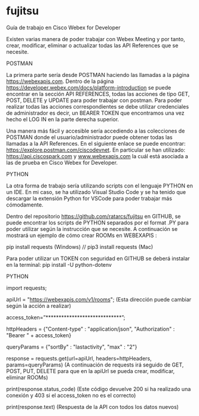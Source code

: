 # fujitsu

Guía de trabajo en Cisco Webex for Developer 

Existen varias manera de poder trabajar con Webex Meeting y por tanto, crear, modificar, eliminar o actualizar todas las API References que se necesite. 

POSTMAN

La primera parte sería desde POSTMAN haciendo las llamadas a la página https://webexapis.com. Dentro de la página https://developer.webex.com/docs/platform-introduction se puede encontrar en la sección API REFERENCES, todas las acciones de tipo GET, POST, DELETE y UPDATE para poder trabajar con postman. Para poder realizar todas las acciones correspondientes se debe utilizar credenciales de administrador  es decir, un BEARER TOKEN que encontramos una vez hecho el LOG IN en la parte derecha superior.


Una manera más fácil y accesible sería accediendo a las colecciones de POSTMAN donde el usuario/administrador puede obtener todas las llamadas a la API References. En el siguiente enlace se puede encontrar:  https://explore.postman.com/ciscodevnet. En particular se han utilizado: https://api.ciscospark.com y www.webexapis.com la cuál está asociada a las de prueba en Cisco Webex for Developer.



PYTHON

La otra forma de trabajo sería utilizando scripts con el lenguaje PYTHON en un IDE. En mi caso, se ha utilizado Visual Studio Code y se ha tenido que descargar la extensión Python for VSCode para poder trabajar más cómodamente. 

Dentro del repositorio https://github.com/ratarcs/fujitsu en GITHUB, se puede encontrar los scripts de PYTHON separados por el format .PY para poder utilizar según la instrucción que se necesite. A continuación se mostrará un ejemplo de cómo crear ROOMs en WEBEXAPIS :

pip install requests (Windows) // pip3 install requests (Mac)

Para poder utilizar un TOKEN con seguridad en GITHUB se deberá instalar en la terminal:
pip install -U python-dotenv


PYTHON

import requests;

apiUrl = "https://webexapis.com/v1/rooms"; (Esta dirección puede cambiar según la acción a realizar)

access_token=”*****************************”;

httpHeaders = {"Content-type" : "application/json", "Authorization" : "Bearer " + access_token}

queryParams = {"sortBy" : "lastactivity", "max" : "2"}

response = requests.get(url=apiUrl, headers=httpHeaders, params=queryParams)
(A continuación de requests irá seguido de GET, POST, PUT, DELETE para que en la apiUrl se pueda crear, modificar, eliminar ROOMs)


print(response.status_code) (Este código devuelve 200 si ha realizado una conexión y 403 si el access_token no es el correcto)

print(response.text) (Respuesta de la API con todos los datos nuevos)
